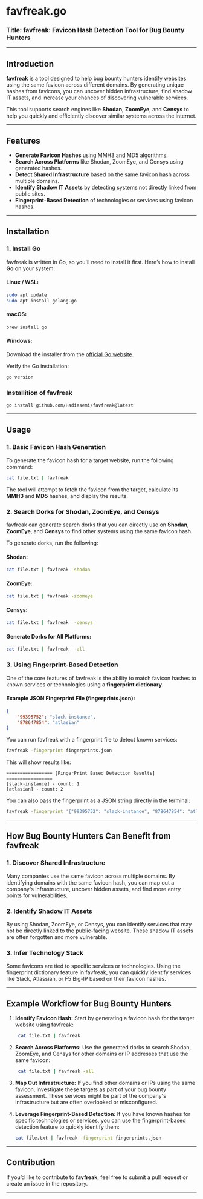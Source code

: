 # favfreak.go

### Title: **favfreak: Favicon Hash Detection Tool for Bug Bounty Hunters**

---

## Introduction

**favfreak** is a tool designed to help bug bounty hunters identify websites using the same favicon across different domains. By generating unique hashes from favicons, you can uncover hidden infrastructure, find shadow IT assets, and increase your chances of discovering vulnerable services.

This tool supports search engines like **Shodan**, **ZoomEye**, and **Censys** to help you quickly and efficiently discover similar systems across the internet.

---

## Features

- **Generate Favicon Hashes** using MMH3 and MD5 algorithms.
- **Search Across Platforms** like Shodan, ZoomEye, and Censys using generated hashes.
- **Detect Shared Infrastructure** based on the same favicon hash across multiple domains.
- **Identify Shadow IT Assets** by detecting systems not directly linked from public sites.
- **Fingerprint-Based Detection** of technologies or services using favicon hashes.
  
---

## Installation

### 1. **Install Go**

favfreak is written in Go, so you'll need to install it first. Here’s how to install **Go** on your system:

#### **Linux / WSL:**
```bash
sudo apt update
sudo apt install golang-go
```

#### **macOS:**
```bash
brew install go
```

#### **Windows:**
Download the installer from the [official Go website](https://golang.org/dl/).

Verify the Go installation:

```bash
go version
```

### **Installition of favfreak**
```bash
go install github.com/Hadiasemi/favfreak@latest
```
---

## Usage

### 1. **Basic Favicon Hash Generation**

To generate the favicon hash for a target website, run the following command:

```bash
cat file.txt | favfreak
```

The tool will attempt to fetch the favicon from the target, calculate its **MMH3** and **MD5** hashes, and display the results.

### 2. **Search Dorks for Shodan, ZoomEye, and Censys**

favfreak can generate search dorks that you can directly use on **Shodan**, **ZoomEye**, and **Censys** to find other systems using the same favicon hash.

To generate dorks, run the following:

#### **Shodan:**
```bash
cat file.txt | favfreak -shodan
```

#### **ZoomEye:**
```bash
cat file.txt | favfreak -zoomeye
```

#### **Censys:**
```bash
cat file.txt | favfreak  -censys 
```

#### **Generate Dorks for All Platforms:**
```bash
cat file.txt | favfreak  -all
```

### 3. **Using Fingerprint-Based Detection**

One of the core features of favfreak is the ability to match favicon hashes to known services or technologies using a **fingerprint dictionary**.

#### **Example JSON Fingerprint File (fingerprints.json):**
```json
{
    "99395752": "slack-instance",
    "878647854": "atlasian"
}
```

You can run favfreak with a fingerprint file to detect known services:

```bash
favfreak -fingerprint fingerprints.json
```

This will show results like:

```
================= [FingerPrint Based Detection Results] =================
[slack-instance] - count: 1
[atlasian] - count: 2
```

You can also pass the fingerprint as a JSON string directly in the terminal:

```bash
favfreak -fingerprint '{"99395752": "slack-instance", "878647854": "atlasian"}'
```

---

## How Bug Bounty Hunters Can Benefit from favfreak

### 1. **Discover Shared Infrastructure**
Many companies use the same favicon across multiple domains. By identifying domains with the same favicon hash, you can map out a company's infrastructure, uncover hidden assets, and find more entry points for vulnerabilities.

### 2. **Identify Shadow IT Assets**
By using Shodan, ZoomEye, or Censys, you can identify services that may not be directly linked to the public-facing website. These shadow IT assets are often forgotten and more vulnerable.

### 3. **Infer Technology Stack**
Some favicons are tied to specific services or technologies. Using the fingerprint dictionary feature in favfreak, you can quickly identify services like Slack, Atlassian, or F5 Big-IP based on their favicon hashes.

---

## Example Workflow for Bug Bounty Hunters

1. **Identify Favicon Hash:**
   Start by generating a favicon hash for the target website using favfreak:

   ```bash
    cat file.txt | favfreak 
   ```

2. **Search Across Platforms:**
   Use the generated dorks to search Shodan, ZoomEye, and Censys for other domains or IP addresses that use the same favicon:

   ```bash
    cat file.txt | favfreak -all
   ```

3. **Map Out Infrastructure:**
   If you find other domains or IPs using the same favicon, investigate these targets as part of your bug bounty assessment. These services might be part of the company's infrastructure but are often overlooked or misconfigured.

4. **Leverage Fingerprint-Based Detection:**
   If you have known hashes for specific technologies or services, you can use the fingerprint-based detection feature to quickly identify them:

   ```bash
   cat file.txt | favfreak -fingerprint fingerprints.json
   ```

---

## Contribution

If you’d like to contribute to **favfreak**, feel free to submit a pull request or create an issue in the repository.

---




